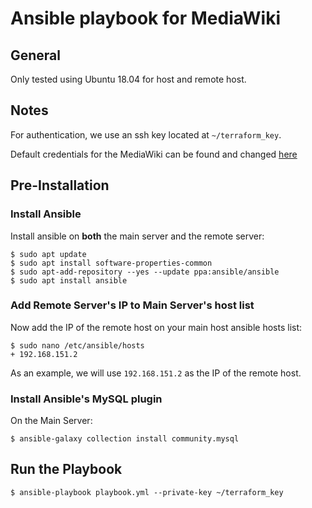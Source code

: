 # Ansible playbook for MediaWiki

## General

Only tested using Ubuntu 18.04 for host and remote host.

## Notes

For authentication, we use an ssh key located at ```~/terraform_key```.

Default credentials for the MediaWiki can be found and changed [here](./roles/mediawiki/defaults/main.yml)

## Pre-Installation

### Install Ansible

Install ansible on **both** the main server and the remote server:

```
$ sudo apt update
$ sudo apt install software-properties-common
$ sudo apt-add-repository --yes --update ppa:ansible/ansible
$ sudo apt install ansible
```

### Add Remote Server's IP to Main Server's host list

Now add the IP of the remote host on your main host ansible hosts list:

```
$ sudo nano /etc/ansible/hosts
+ 192.168.151.2
```

As an example, we will use ```192.168.151.2``` as the IP of the remote host.

### Install Ansible's MySQL plugin

On the Main Server:

```
$ ansible-galaxy collection install community.mysql
```

## Run the Playbook

```
$ ansible-playbook playbook.yml --private-key ~/terraform_key
```





